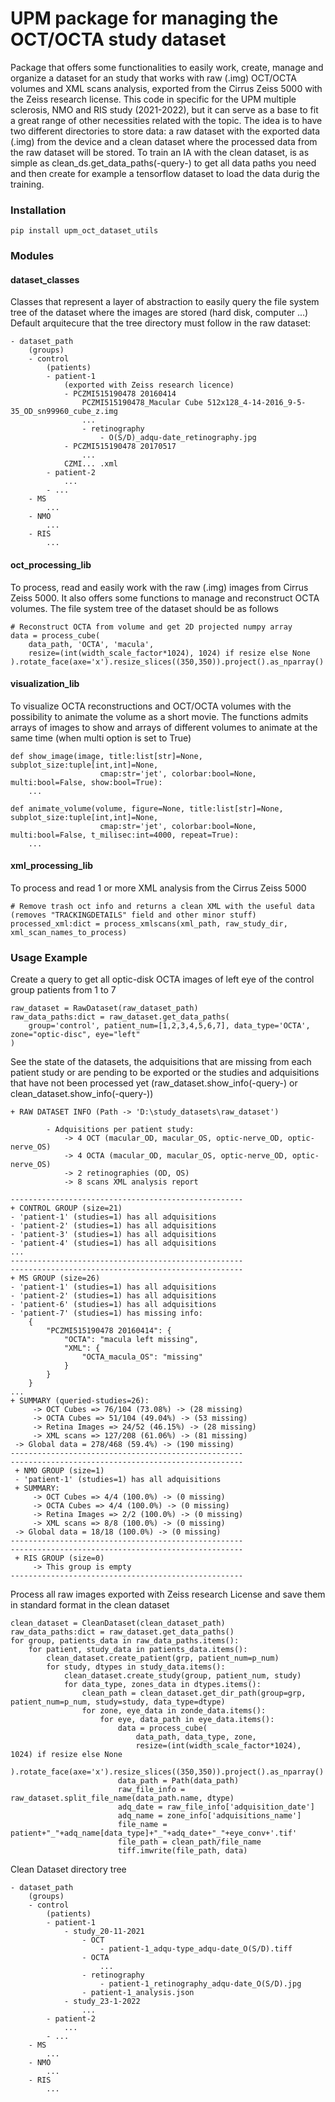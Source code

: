 # UPM package for managing the OCT/OCTA study dataset

Package that offers some functionalities to easily work, create, manage and organize a dataset for an study that works with raw (.img) OCT/OCTA volumes and XML scans analysis, exported from the Cirrus Zeiss 5000 with the Zeiss research license. This code in specific for the UPM multiple sclerosis, NMO and RIS study (2021-2022), but it can serve as a base to fit a great range of other necessities related with the topic. The idea is to have two different directories to store data: a raw dataset with the exported data (.img) from the device and a clean dataset where the processed data from the raw dataset will be stored. To train an IA with the clean dataset, is as simple as clean_ds.get_data_paths(-query-) to get all data paths you need and then create for example a tensorflow dataset to load the data durig the training.

### Installation
```
pip install upm_oct_dataset_utils
```
### Modules 

#### dataset_classes
Classes that represent a layer of abstraction to easily query the file system tree of the dataset where the images are stored (hard disk, computer ...)
Default arquitecure that the tree directory must follow in the raw dataset:
```
- dataset_path
    (groups)
    - control
        (patients)
        - patient-1
            (exported with Zeiss research licence)
            - PCZMI515190478 20160414
                PCZMI515190478_Macular Cube 512x128_4-14-2016_9-5-35_OD_sn99960_cube_z.img
                ...
                - retinography
                    - O(S/D)_adqu-date_retinography.jpg
            - PCZMI515190478 20170517
                ...
            CZMI... .xml
        - patient-2
            ...
        - ...
    - MS
        ...
    - NMO
        ...
    - RIS
        ...
```

#### oct_processing_lib
To process, read and easily work with the raw (.img) images from Cirrus Zeiss 5000. It also offers some functions to manage and reconstruct OCTA volumes.
The file system tree of the dataset should be as follows 
```
# Reconstruct OCTA from volume and get 2D projected numpy array
data = process_cube(
    data_path, 'OCTA', 'macula', 
    resize=(int(width_scale_factor*1024), 1024) if resize else None
).rotate_face(axe='x').resize_slices((350,350)).project().as_nparray()
```

#### visualization_lib
To visualize OCTA reconstructions and OCT/OCTA volumes with the possibility to animate the volume as a short movie.
The functions admits arrays of images to show and arrays of different volumes to animate at the same time (when multi option is set to True)
```
def show_image(image, title:list[str]=None, subplot_size:tuple[int,int]=None, 
                    cmap:str='jet', colorbar:bool=None, multi:bool=False, show:bool=True):
    ...

def animate_volume(volume, figure=None, title:list[str]=None, subplot_size:tuple[int,int]=None, 
                    cmap:str='jet', colorbar:bool=None, multi:bool=False, t_milisec:int=4000, repeat=True):
    ...
```

#### xml_processing_lib
To process and read 1 or more XML analysis from the Cirrus Zeiss 5000
```
# Remove trash oct info and returns a clean XML with the useful data (removes "TRACKINGDETAILS" field and other minor stuff)
processed_xml:dict = process_xmlscans(xml_path, raw_study_dir, xml_scan_names_to_process)
```

### Usage Example
Create a query to get all optic-disk OCTA images of left eye of the control group patients from 1 to 7 
```
raw_dataset = RawDataset(raw_dataset_path)
raw_data_paths:dict = raw_dataset.get_data_paths(
    group='control', patient_num=[1,2,3,4,5,6,7], data_type='OCTA', zone="optic-disc", eye="left"
)
```
See the state of the datasets, the adquisitions that are missing from each patient study or are pending to be exported or the studies and adquisitions that have not been processed yet (raw_dataset.show_info(-query-) or clean_dataset.show_info(-query-))
```
+ RAW DATASET INFO (Path -> 'D:\study_datasets\raw_dataset')

        - Adquisitions per patient study:
            -> 4 OCT (macular_OD, macular_OS, optic-nerve_OD, optic-nerve_OS)
            -> 4 OCTA (macular_OD, macular_OS, optic-nerve_OD, optic-nerve_OS)
            -> 2 retinographies (OD, OS)
            -> 8 scans XML analysis report

----------------------------------------------------
+ CONTROL GROUP (size=21)
- 'patient-1' (studies=1) has all adquisitions
- 'patient-2' (studies=1) has all adquisitions
- 'patient-3' (studies=1) has all adquisitions
- 'patient-4' (studies=1) has all adquisitions
...
----------------------------------------------------
----------------------------------------------------
+ MS GROUP (size=26)
- 'patient-1' (studies=1) has all adquisitions
- 'patient-2' (studies=1) has all adquisitions
- 'patient-6' (studies=1) has all adquisitions
- 'patient-7' (studies=1) has missing info:
    {
        "PCZMI515190478 20160414": {
            "OCTA": "macula left missing",
            "XML": {
                "OCTA_macula_OS": "missing"
            }
        }
    }
...
+ SUMMARY (queried-studies=26):
     -> OCT Cubes => 76/104 (73.08%) -> (28 missing)
     -> OCTA Cubes => 51/104 (49.04%) -> (53 missing)
     -> Retina Images => 24/52 (46.15%) -> (28 missing)
     -> XML scans => 127/208 (61.06%) -> (81 missing)
 -> Global data = 278/468 (59.4%) -> (190 missing)
----------------------------------------------------
----------------------------------------------------
 + NMO GROUP (size=1)
 - 'patient-1' (studies=1) has all adquisitions
 + SUMMARY:
     -> OCT Cubes => 4/4 (100.0%) -> (0 missing)
     -> OCTA Cubes => 4/4 (100.0%) -> (0 missing)
     -> Retina Images => 2/2 (100.0%) -> (0 missing)
     -> XML scans => 8/8 (100.0%) -> (0 missing)
 -> Global data = 18/18 (100.0%) -> (0 missing)
----------------------------------------------------
----------------------------------------------------
 + RIS GROUP (size=0)
     -> This group is empty
----------------------------------------------------
```
Process all raw images exported with Zeiss research License and save them in standard format in the clean dataset
```
clean_dataset = CleanDataset(clean_dataset_path)
raw_data_paths:dict = raw_dataset.get_data_paths()
for group, patients_data in raw_data_paths.items():
    for patient, study_data in patients_data.items():
        clean_dataset.create_patient(grp, patient_num=p_num)
        for study, dtypes in study_data.items():
            clean_dataset.create_study(group, patient_num, study)
            for data_type, zones_data in dtypes.items():
                clean_path = clean_dataset.get_dir_path(group=grp, patient_num=p_num, study=study, data_type=dtype)
                for zone, eye_data in zonde_data.items():
                    for eye, data_path in eye_data.items():
                        data = process_cube(
                            data_path, data_type, zone, 
                            resize=(int(width_scale_factor*1024), 1024) if resize else None
                        ).rotate_face(axe='x').resize_slices((350,350)).project().as_nparray()
                        data_path = Path(data_path)
                        raw_file_info = raw_dataset.split_file_name(data_path.name, dtype)
                        adq_date = raw_file_info['adquisition_date']
                        adq_name = zone_info['adquisitions_name']
                        file_name = patient+"_"+adq_name[data_type]+"_"+adq_date+"_"+eye_conv+'.tif'
                        file_path = clean_path/file_name
                        tiff.imwrite(file_path, data)
```
Clean Dataset directory tree
```
- dataset_path
    (groups)
    - control
        (patients)
        - patient-1
            - study_20-11-2021
                - OCT
                    - patient-1_adqu-type_adqu-date_O(S/D).tiff
                - OCTA
                    ...
                - retinography
                    - patient-1_retinography_adqu-date_O(S/D).jpg
                - patient-1_analysis.json
            - study_23-1-2022
                ...
        - patient-2
            ...
        - ...
    - MS
        ...
    - NMO
        ...
    - RIS
        ...
```
